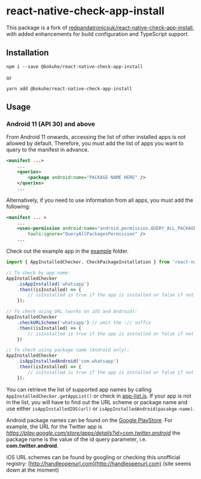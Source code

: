 # react-native-check-app-install

This package is a fork of [redpandatronicsuk/react-native-check-app-install](https://github.com/redpandatronicsuk/react-native-check-app-install), with added enhancements for build configuration and TypeScript support.

## Installation
```
npm i --save @bokuhe/react-native-check-app-install
```

or

```
yarn add @bokuhe/react-native-check-app-install
```

## Usage

### Android 11 (API 30) and above

From Android 11 onwards, accessing the list of other installed apps is not allowed by default. Therefore, you must add the list of apps you want to query to the manifest in advance.

```xml
<manifest ...>
    ...
    <queries>
        <package android:name="PACKAGE NAME HERE" />
    </queries>
    ...
```

Alternatively, if you need to use information from all apps, you must add the following:

```xml
<manifest ... >
    ...
    <uses-permission android:name="android.permission.QUERY_ALL_PACKAGES"
        tools:ignore="QueryAllPackagesPermission" />
    ...
```



Check out the example app in the [example](https://github.com/redpandatronicsuk/react-native-check-app-install/tree/master/example) folder.

```javascript
import { AppInstalledChecker, CheckPackageInstallation } from 'react-native-check-app-install';

// To check by app name:
AppInstalledChecker
    .isAppInstalled('whatsapp')
    .then((isInstalled) => {
        // isInstalled is true if the app is installed or false if not
    });

// To check using URL (works on iOS and Android):
AppInstalledChecker
    .checkURLScheme('whatsapp') // omit the :// suffix
    .then((isInstalled) => {
        // isInstalled is true if the app is installed or false if not
    })

// To check using package name (Android only):
AppInstalledChecker
    .isAppInstalledAndroid('com.whatsapp') 
    .then((isInstalled) => {
        // isInstalled is true if the app is installed or false if not
    });
```
You can retrieve the list of supported app names by calling `AppInstalledChecker.getAppList()` or check in [app-list.js](https://github.com/redpandatronicsuk/react-native-check-app-install/blob/master/app-list.js). If your app is not in the list, you will have to find out the URL scheme or package name and use either `isAppInstalledIOS(url)` or `isAppInstalledAndroid(pacakge-name)`.

Android package names can be found on the [Google PlayStore](https://play.google.com/store/search). For example, the URL for the Twitter app is *https://play.google.com/store/apps/details?id=com.twitter.android* the package name is the value of the id query parameter, i.e. **com.twitter.android**.

iOS URL schemes can be found by googling or checking this unofficial registry: [http://handleopenurl.com](http://handleopenurl.com) (site seems down at the moment)